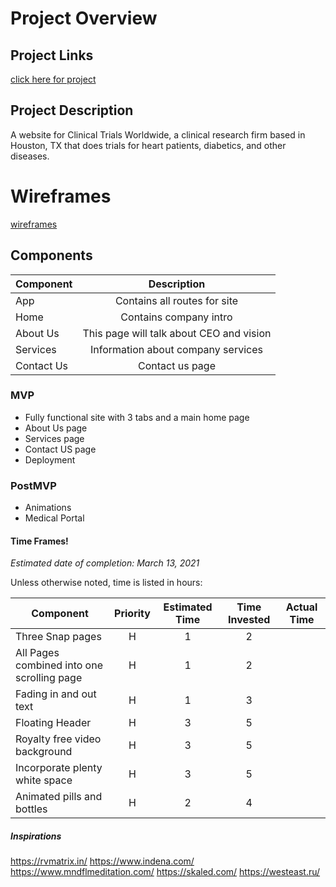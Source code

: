 # Project Overview

## Project Links
[click here for project](url)

## Project Description
A website for Clinical Trials Worldwide, a clinical research firm based in Houston, TX that does trials for heart patients, diabetics, and other diseases.

# Wireframes
[wireframes](url)

## Components


| Component | Description | 
| --- | :---: |  
| App | Contains all routes for site | 
| Home | Contains company intro | 
| About Us | This page will talk about CEO and vision |
| Services | Information about company services |
| Contact Us | Contact us page |


### MVP
- Fully functional site with 3 tabs and a main home page
- About Us page
- Services page
- Contact US page
- Deployment

### PostMVP
- Animations
- Medical Portal

#### Time Frames!

_Estimated date of completion: March 13, 2021_

Unless otherwise noted, time is listed in hours:

| Component | Priority | Estimated Time | Time Invested | Actual Time |
| --- | :---: |  :---: | :---: | :---: |
| Three Snap pages | H | 1 | 2 |  |
| All Pages combined into one scrolling page | H | 1 | 2 |  |
| Fading in and out text | H | 1 | 3 |  |
| Floating Header | H | 3 | 5 |  |
| Royalty free video background | H | 3 | 5 |  |
| Incorporate plenty white space | H | 3 | 5 |  |
| Animated pills and bottles | H | 2 | 4 |  |

##### Inspirations
https://rvmatrix.in/
https://www.indena.com/
https://www.mndflmeditation.com/
https://skaled.com/
https://westeast.ru/
